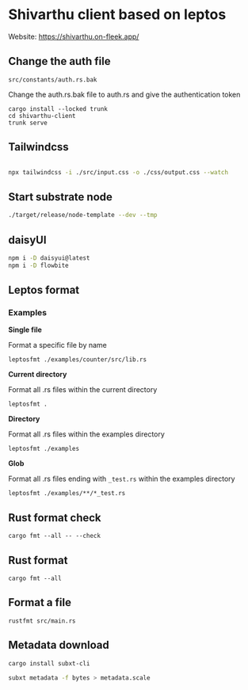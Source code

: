 # Shivarthu client based on leptos

Website: <https://shivarthu.on-fleek.app/>

## Change the auth file

`src/constants/auth.rs.bak`

Change the auth.rs.bak file to auth.rs and give the authentication token

```
cargo install --locked trunk
cd shivarthu-client
trunk serve
```

## Tailwindcss

```bash

npx tailwindcss -i ./src/input.css -o ./css/output.css --watch

```
## Start substrate node
```bash
./target/release/node-template --dev --tmp
```

## daisyUI

```bash
npm i -D daisyui@latest
npm i -D flowbite
```

## Leptos format

### Examples

**Single file**

Format a specific file by name

`leptosfmt ./examples/counter/src/lib.rs`

**Current directory**

Format all .rs files within the current directory

`leptosfmt .`

**Directory**

Format all .rs files within the examples directory

`leptosfmt ./examples`

**Glob**

Format all .rs files ending with `_test.rs` within the examples directory

`leptosfmt ./examples/**/*_test.rs`

## Rust format check

`cargo fmt --all -- --check`

## Rust format

`cargo fmt --all`

## Format a file

`rustfmt src/main.rs `

<!-- ## rpc call to substrate
## transaction
## storage call
## ipfs file upload -->

## Metadata download

```bash
cargo install subxt-cli
```

```bash
subxt metadata -f bytes > metadata.scale
```
